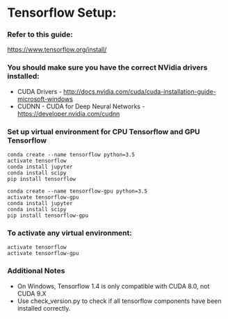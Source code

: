 # Tensorflow Setup:

### Refer to this guide:
https://www.tensorflow.org/install/

### You should make sure you have the correct NVidia drivers installed:
- CUDA Drivers - http://docs.nvidia.com/cuda/cuda-installation-guide-microsoft-windows
- CUDNN - CUDA for Deep Neural Networks - https://developer.nvidia.com/cudnn

### Set up virtual environment for CPU Tensorflow and GPU Tensorflow
```
conda create --name tensorflow python=3.5
activate tensorflow
conda install jupyter
conda install scipy
pip install tensorflow
```

```
conda create --name tensorflow-gpu python=3.5
activate tensorflow-gpu
conda install jupyter
conda install scipy
pip install tensorflow-gpu
```

### To activate any virtual environment:
```
activate tensorflow
activate tensorflow-gpu
```

### Additional Notes
- On Windows, Tensorflow 1.4 is only compatible with CUDA 8.0, not CUDA 9.X
- Use check_version.py to check if all tensorflow components have been installed correctly.
